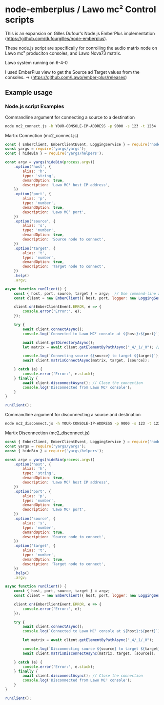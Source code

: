 # node-emberplus / Lawo mc² Control scripts

This is an expansion on Gilles Dufour's Node.js EmberPlus implementation (https://github.com/dufourgilles/node-emberplus). 

These node.js script are specifically for conrolling the audio matrix node on Lawo mc² produciton consoles, and Lawo Nova73 matrix.

Lawo system running on 6-4-0

I used EmberPlus view to get the Source ad Target values from the consoles. -> (https://github.com/Lawo/ember-plus/releases)

## Example usage

### Node.js script Examples

Commandline argument for connecting a source to a destination

```bash
node mc2_connect.js -h YOUR-CONSOLE-IP-ADDRESS -p 9000 -s 123 -t 1234 
```

Martix Connection (mc2_connect.js)

```javascript
const { EmberClient, EmberClientEvent, LoggingService } = require('node-emberplus');
const yargs = require('yargs/yargs');
const { hideBin } = require('yargs/helpers');

const argv = yargs(hideBin(process.argv))
    .option('host', {
        alias: 'h',
        type: 'string',
        demandOption: true,
        description: 'Lawo MC² host IP address',
    })
    .option('port', {
        alias: 'p',
        type: 'number',
        demandOption: true,
        description: 'Lawo MC² port',
    })
    .option('source', {
        alias: 's',
        type: 'number',
        demandOption: true,
        description: 'Source node to connect',
    })
    .option('target', {
        alias: 't',
        type: 'number',
        demandOption: true,
        description: 'Target node to connect',
    })
    .help()
    .argv;

async function runClient() {
    const { host, port, source, target } = argv;  // Use command-line arguments for host, port, source, and target
    const client = new EmberClient({ host, port, logger: new LoggingService(5) });

    client.on(EmberClientEvent.ERROR, e => {
        console.error('Error:', e);
    });

    try {
        await client.connectAsync();
        console.log(`Connected to Lawo MC² console at ${host}:${port}`);

        await client.getDirectoryAsync();
        let matrix = await client.getElementByPathAsync("_4/_1/_0"); // Check if this the Audio Martix of your console, it was for both of mine, so it might be a global destination...

        console.log(`Connecting source ${source} to target ${target}`);
        await client.matrixConnectAsync(matrix, target, [source]);

    } catch (e) {
        console.error('Error:', e.stack);
    } finally {
        await client.disconnectAsync(); // Close the connection
        console.log('Disconnected from Lawo MC² console');
    }
}

runClient();
```

Commandline argument for disconnecting a source and destination

```bash
node mc2_disconnect.js -h YOUR-CONSOLE-IP-ADDRESS -p 9000 -s 123 -t 1234 
```

Martix Disconnection (mc2_disconnect.js)

```javascript
const { EmberClient, EmberClientEvent, LoggingService } = require('node-emberplus');
const yargs = require('yargs/yargs');
const { hideBin } = require('yargs/helpers');

const argv = yargs(hideBin(process.argv))
    .option('host', {
        alias: 'h',
        type: 'string',
        demandOption: true,
        description: 'Lawo MC² host IP address',
    })
    .option('port', {
        alias: 'p',
        type: 'number',
        demandOption: true,
        description: 'Lawo MC² port',
    })
    .option('source', {
        alias: 's',
        type: 'number',
        demandOption: true,
        description: 'Source node to connect',
    })
    .option('target', {
        alias: 't',
        type: 'number',
        demandOption: true,
        description: 'Target node to connect',
    })
    .help()
    .argv;

async function runClient() {
    const { host, port, source, target } = argv;
    const client = new EmberClient({ host, port, logger: new LoggingService(5) });

    client.on(EmberClientEvent.ERROR, e => {
        console.error('Error:', e);
    });

    try {
        await client.connectAsync();
        console.log(`Connected to Lawo MC² console at ${host}:${port}`);

        let matrix = await client.getElementByPathAsync("_4/_1/_0");

        console.log(`Disconnecting source ${source} to target ${target}`);
        await client.matrixDisconnectAsync(matrix, target, [source]);

    } catch (e) {
        console.error('Error:', e.stack);
    } finally {
        await client.disconnectAsync(); // Close the connection
        console.log('Disconnected from Lawo MC² console');
    }
}

runClient();
```

